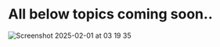 # All below topics coming soon..

![Screenshot 2025-02-01 at 03 19 35](https://github.com/user-attachments/assets/11b395a5-3f1c-4aff-b1d7-de071d1d67b2)
